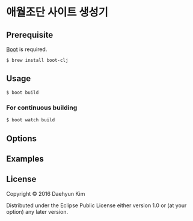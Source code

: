 # 애월조단 사이트 생성기

## Prerequisite

[Boot](http://boot-clj.com) is required.

    $ brew install boot-clj

## Usage

    $ boot build

### For continuous building

    $ boot watch build

## Options

## Examples

## License

Copyright © 2016 Daehyun Kim

Distributed under the Eclipse Public License either version 1.0 or (at
your option) any later version.
